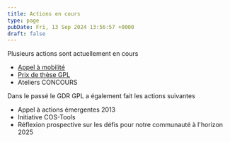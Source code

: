 ```yaml
---
title: Actions en cours
type: page
pubDate: Fri, 13 Sep 2024 13:56:57 +0000
draft: false
---
```


Plusieurs actions sont actuellement en cours

  * [Appel à mobilité](https://gdr-gpl.cnrs.fr/?page_id=415)
  * [Prix de thèse GPL](https://gdr-gpl.cnrs.fr/?page_id=376)
  * Ateliers CONCOURS



Dans le passé le GDR GPL a également fait les actions suivantes

  * Appel à actions émergentes 2013
  * Initiative COS-Tools
  * Réflexion prospective sur les défis pour notre communauté à l'horizon 2025


